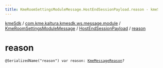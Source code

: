 ```yaml
---
title: KmeRoomSettingsModuleMessage.HostEndSessionPayload.reason - kmeSdk
---
```


[kmeSdk](../../../index.html) / [com.kme.kaltura.kmesdk.ws.message.module](../../index.html) / [KmeRoomSettingsModuleMessage](../index.html) / [HostEndSessionPayload](index.html) / [reason](./reason.html)

# reason

`@SerializedName("reason") var reason: `[`KmeMessageReason`](../../../com.kme.kaltura.kmesdk.ws.message/-kme-message-reason/index.html)`?`